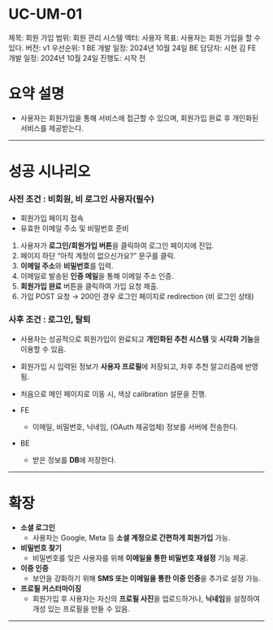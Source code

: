 # UC-UM-01

제목: 회원 가입
범위: 회원 관리 시스템
액터: 사용자
목표: 사용자는 회원 가입을 할 수 있다.
버전: v1
우선순위: 1
BE 개발 일정: 2024년 10월 24일
BE 담당자: 시현 김
FE 개발 일정: 2024년 10월 24일
진행도: 시작 전

# 요약 설명

- 사용자는 회원가입을 통해 서비스에 접근할 수 있으며, 회원가입 완료 후 개인화된 서비스를 제공받는다.

---

# 성공 시나리오

### 사전 조건 : 비회원, 비 로그인 사용자(필수)

- 회원가입 페이지 접속
- 유효한 이메일 주소 및 비밀번호 준비

1. 사용자가 **로그인/회원가입 버튼**을 클릭하여 로그인 페이지에 진입.
2. 페이지 하단 “아직 계정이 없으신가요?” 문구를 클릭.
3. **이메일 주소**와 **비밀번호**를 입력.
4. 이메일로 발송된 **인증 메일**을 통해 이메일 주소 인증.
5. **회원가입 완료** 버튼을 클릭하여 가입 요청 제출.
6. 가입 POST 요청 → 200인 경우 로그인 페이지로 redirection (비 로그인 상태)

### 사후 조건 : 로그인, 탈퇴

- 사용자는 성공적으로 회원가입이 완료되고 **개인화된 추천 시스템** 및 **시각화 기능**을 이용할 수 있음.
- 회원가입 시 입력된 정보가 **사용자 프로필**에 저장되고, 차후 추천 알고리즘에 반영됨.
- 처음으로 메인 페이지로 이동 시, 색상 calibration 설문을 진행.

- FE
  - 이메일, 비밀번호, 닉네임, (OAuth 제공업체) 정보를 서버에 전송한다.
- BE
  - 받은 정보를 **DB**에 저장한다.

---

# 확장

- **소셜 로그인**
  - 사용자는 Google, Meta 등 **소셜 계정으로 간편하게 회원가입** 가능.
- **비밀번호 찾기**
  - 비밀번호를 잊은 사용자를 위해 **이메일을 통한 비밀번호 재설정** 기능 제공.
- **이중 인증**
  - 보안을 강화하기 위해 **SMS 또는 이메일을 통한 이중 인증**을 추가로 설정 가능.
- **프로필 커스터마이징**
  - 회원가입 후 사용자는 자신의 **프로필 사진**을 업로드하거나, **닉네임**을 설정하여 개성 있는 프로필을 만들 수 있음.

---
